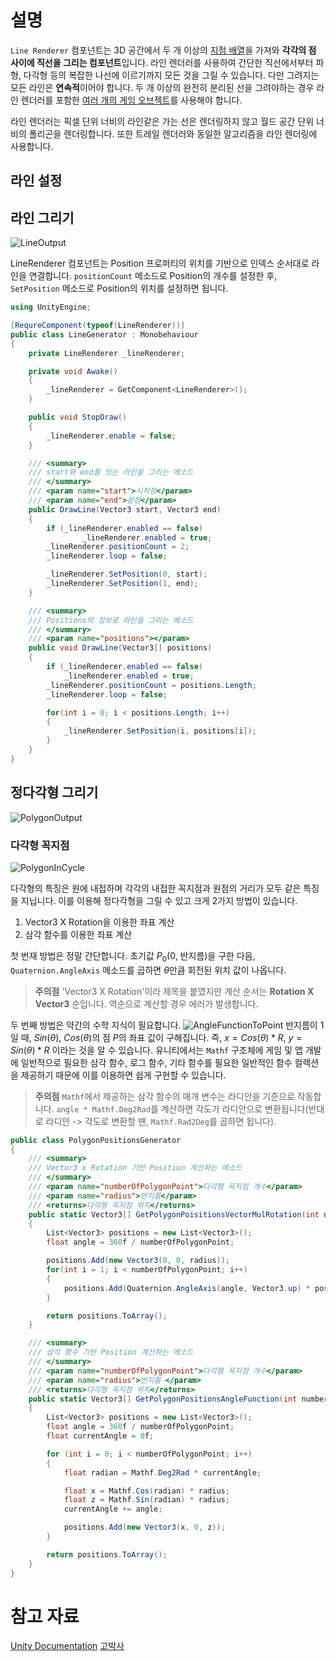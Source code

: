 # 설명
`Line Renderer` 컴포넌트는 3D 공간에서 두 개 이상의 <u>지점 배열</u>을 가져와 **각각의 점 사이에 직선을 그리는 컴포넌트**입니다. 라인 렌더러를 사용하여 간단한 직선에서부터 파형, 다각형 등의 복잡한 나선에 이르기까지 모든 것을 그릴 수 있습니다. 다만 그려지는 모든 라인은 **연속적**이어야 합니다. 두 개 이상의 완전히 분리된 선을 그려야하는 경우 라인 렌더러를 포함한 <u>여러 개의 게임 오브젝트</u>를 사용해야 합니다.

라인 렌더러는 픽셀 단위 너비의 라인같은 가는 선은 렌더링하지 않고 월드 공간 단위 너비의 폴리곤을 렌더링합니다. 또한 트레일 렌더러와 동일한 알고리즘을 라인 렌더링에 사용합니다.

## 라인 설정

## 라인 그리기
![LineOutput](../../Resources/Game/Unity/LineRenderer/LineOutput.png)


LineRenderer 컴포넌트는 Position 프로퍼티의 위치를 기반으로 인덱스 순서대로 라인을 연결합니다. `positionCount` 메소드로 Position의 개수를 설정한 후, `SetPosition` 메소드로 Position의 위치를 설정하면 됩니다.

```cs
using UnityEngine;

[RequreComponent(typeof(LineRenderer))]
public class LineGenerator : Monobehaviour
{
    private LineRenderer _lineRenderer;

    private void Awake()
    {
        _lineRenderer = GetComponent<LineRenderer>();
    }

    public void StopDraw()
    {
        _lineRenderer.enable = false;
    }

    /// <summary>
    /// start와 end를 잇는 라인을 그리는 메소드
    /// </summary>
    /// <param name="start">시작점</param>
    /// <param name="end">끝점</param>
    public DrawLine(Vector3 start, Vector3 end)
    {
        if (_lineRenderer.enabled == false)
                _lineRenderer.enabled = true;
        _lineRenderer.positionCount = 2;
        _lineRenderer.loop = false;

        _lineRenderer.SetPosition(0, start);
        _lineRenderer.SetPosition(1, end);
    }

    /// <summary>
    /// Positions의 정보로 라인을 그리는 메소드
    /// </summary>
    /// <param name="positions"></param>
    public void DrawLine(Vector3[] positions)
    {
        if (_lineRenderer.enabled == false)
            _lineRenderer.enabled = true;
        _lineRenderer.positionCount = positions.Length;
        _lineRenderer.loop = false;

        for(int i = 0; i < positions.Length; i++)
        {
            _lineRenderer.SetPosition(i, positions[i]);
        }
    }
}
```

## 정다각형 그리기
![PolygonOutput](../../Resources/Game/Unity/LineRenderer/PolygonOutput.png)

### 다각형 꼭지점
![PolygonInCycle](../../Resources/Game/Unity/LineRenderer/PolygonInCycle.jpg)

다각형의 특징은 원에 내접하며 각각의 내접한 꼭지점과 원점의 거리가 모두 같은 특징을 지닙니다. 이를 이용해 정다각형을 그릴 수 있고 크게 2가지 방법이 있습니다.

1. Vector3 X Rotation을 이용한 좌표 계산
2. 삼각 함수를 이용한 좌표 계산

첫 번재 방법은 정말 간단합니다. 초기값 $P_0$(0, 반지름)을 구한 다음, `Quaternion.AngleAxis` 메소드를 곱하면 $\theta$만큼 회전된 위치 값이 나옵니다.
> **주의점**
> 'Vector3 X Rotation'이라 제목을 붙였지만 계산 순서는 **Rotation X Vector3** 순입니다. 역순으로 계산할 경우 에러가 발생합니다.

두 번째 방법은 약간의 수학 지식이 필요합니다. 
![AngleFunctionToPoint](../../Resources/Game/Unity/LineRenderer/AngleFunctionToPoint.jpg)
반지름이 1일 때, $Sin(\theta)$, $Cos(\theta)$의 점 $P$의 좌표 값이 구해집니다. 즉, $x = Cos(\theta) * R$, $y = Sin(\theta) * R$ 이라는 것을 알 수 있습니다. 유니티에서는 `Mathf` 구조체에 게임 및 앱 개발에 일반적으로 필요한 삼각 함수, 로그 함수, 기타 함수를 필요한 일반적인 함수 컬렉션을 제공하기 때문에 이를 이용하면 쉽게 구현할 수 있습니다.

> **주의점**
> `Mathf`에서 제공하는 삼각 함수의 매개 변수는 라디안을 기준으로 작동합니다. `angle * Mathf.Deg2Rad`를 계산하면 각도가 라디안으로 변환됩니다(반대로 라디안 -> 각도로 변환할 땐, `Mathf.Rad2Deg`를 곱하면 됩니다).

```cs
public class PolygonPositionsGenerator
{
    /// <summary>
    /// Vector3 x Rotation 기반 Position 계산하는 메소드
    /// </summary>
    /// <param name="numberOfPolygonPoint">다각형 꼭지점 개수</param>
    /// <param name="radius">반지름</param>
    /// <returns>다각형 꼭지점 위치</returns>
    public static Vector3[] GetPolygonPoisitionsVectorMulRotation(int numberOfPolygonPoint, float radius)
    {
        List<Vector3> positions = new List<Vector3>();
        float angle = 360f / numberOfPolygonPoint;

        positions.Add(new Vector3(0, 0, radius));
        for(int i = 1; i < numberOfPolygonPoint; i++)
        {
            positions.Add(Quaternion.AngleAxis(angle, Vector3.up) * positions[i - 1]);
        }

        return positions.ToArray();
    }

    /// <summary>
    /// 삼각 함수 기반 Position 계산하는 메소드
    /// </summary>
    /// <param name="numberOfPolygonPoint">다각형 꼭지점 개수</param>
    /// <param name="radius">반지름 </param>
    /// <returns>다각형 꼭지점 위치</returns>
    public static Vector3[] GetPolygonPositionsAngleFunction(int numberOfPolygonPoint, float radius)
    {
        List<Vector3> positions = new List<Vector3>();
        float angle = 360f / numberOfPolygonPoint;
        float currentAngle = 0f;

        for (int i = 0; i < numberOfPolygonPoint; i++)
        {
            float radian = Mathf.Deg2Rad * currentAngle;

            float x = Mathf.Cos(radian) * radius;
            float z = Mathf.Sin(radian) * radius;
            currentAngle += angle;

            positions.Add(new Vector3(x, 0, z));
        }

        return positions.ToArray();
    }
}
```

# 참고 자료
[Unity Documentation](https://docs.unity3d.com/kr/2021.2/Manual/class-LineRenderer.html)
[고박사](https://www.youtube.com/watch?v=wAY9exBIw3A)
